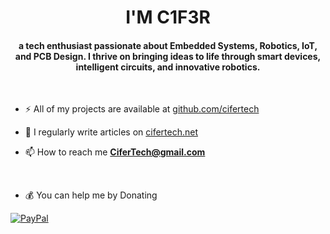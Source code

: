 <h1 align="center">I'M C1F3R</h1>
<h4 align="center">a tech enthusiast passionate about Embedded Systems, Robotics, IoT, and PCB Design. I thrive on bringing ideas to life through smart devices, intelligent circuits, and innovative robotics.</h3>

&nbsp;

- ⚡ All of my projects are available at [github.com/cifertech](https://github.com/cifertech)

- 📝 I regularly write articles on [cifertech.net](http://cifertech.net/)

- 📫 How to reach me **CiferTech@gmail.com**

&nbsp;
 
-  💰 You can help me by Donating
&nbsp;

  [![PayPal](https://img.shields.io/badge/PayPal-00457C?style=for-the-badge&logo=paypal&logoColor=white)](https://paypal.me/cifertec@gmail.com) 

